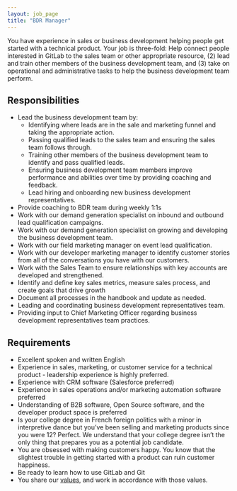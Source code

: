 ```yaml
---
layout: job_page
title: "BDR Manager"
---
```


You have experience in sales or business development helping people get started with a technical product. Your job is three-fold: Help connect people interested in GitLab to the sales team or other appropriate resource, (2) lead and train other members of the business development team, and (3) take on operational and administrative tasks to help the business development team perform.

## Responsibilities

* Lead the business development team by:
    * Identifying where leads are in the sale and marketing funnel and taking the appropriate action.
    * Passing qualified leads to the sales team and ensuring the sales team follows through.
    * Training other members of the business development team to identify and pass qualified leads.
    * Ensuring business development team members improve performance and abilities over time by providing coaching and feedback.
    * Lead hiring and onboarding new business development representatives.
* Provide coaching to BDR team during weekly 1:1s
* Work with our demand generation specialist on inbound and outbound lead qualification campaigns.
* Work with our demand generation specialist on growing and developing the business development team.
* Work with our field marketing manager on event lead qualification.
* Work with our developer marketing manager to identify customer stories from all of the conversations you have with our customers.
* Work with the Sales Team to ensure relationships with key accounts are developed and strengthened.
* Identify and define key sales metrics, measure sales process, and create goals that drive growth
* Document all processes in the handbook and update as needed.
* Leading and coordinating business development representatives team.
* Providing input to Chief Marketing Officer regarding business development representatives team practices. 

## Requirements

* Excellent spoken and written English
* Experience in sales, marketing, or customer service for a technical product - leadership experience is highly preferred.
* Experience with CRM software (Salesforce preferred)
* Experience in sales operations and/or marketing automation software preferred
* Understanding of B2B software, Open Source software, and the developer product space is preferred
* Is your college degree in French foreign politics with a minor in interpretive dance but you’ve been selling and marketing products since you were 12? Perfect. We understand that your college degree isn’t the only thing that prepares you as a potential job candidate.
* You are obsessed with making customers happy. You know that the slightest trouble in getting started with a product can ruin customer happiness.
* Be ready to learn how to use GitLab and Git
* You share our [values](/handbook/#values), and work in accordance with those values.
